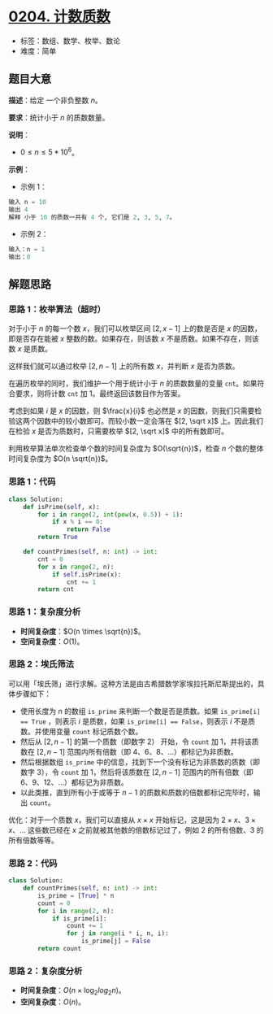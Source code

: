 # [0204. 计数质数](https://leetcode.cn/problems/count-primes/)

- 标签：数组、数学、枚举、数论
- 难度：简单

## 题目大意

**描述**：给定 一个非负整数 $n$。

**要求**：统计小于 $n$ 的质数数量。

**说明**：

- $0 \le n \le 5 * 10^6$。

**示例**：

- 示例 1：

```python
输入 n = 10
输出 4
解释 小于 10 的质数一共有 4 个, 它们是 2, 3, 5, 7。
```

- 示例 2：

```python
输入：n = 1
输出：0
```

## 解题思路

### 思路 1：枚举算法（超时）

对于小于 $n$ 的每一个数 $x$，我们可以枚举区间 $[2, x - 1]$ 上的数是否是 $x$ 的因数，即是否存在能被 $x$ 整数的数。如果存在，则该数 $x$ 不是质数。如果不存在，则该数 $x$ 是质数。

这样我们就可以通过枚举 $[2, n - 1]$ 上的所有数 $x$，并判断 $x$ 是否为质数。

在遍历枚举的同时，我们维护一个用于统计小于 $n$ 的质数数量的变量 `cnt`。如果符合要求，则将计数 `cnt` 加 $1$。最终返回该数目作为答案。

考虑到如果 $i$ 是 $x$ 的因数，则 $\frac{x}{i}$ 也必然是 $x$ 的因数，则我们只需要检验这两个因数中的较小数即可。而较小数一定会落在 $[2, \sqrt x]$ 上。因此我们在检验 $x$ 是否为质数时，只需要枚举 $[2, \sqrt x]$ 中的所有数即可。

利用枚举算法单次检查单个数的时间复杂度为 $O(\sqrt{n})$，检查 $n$ 个数的整体时间复杂度为 $O(n \sqrt{n})$。

### 思路 1：代码

```python
class Solution:
    def isPrime(self, x):
        for i in range(2, int(pow(x, 0.5)) + 1):
            if x % i == 0:
                return False
        return True

    def countPrimes(self, n: int) -> int:
        cnt = 0
        for x in range(2, n):
            if self.isPrime(x):
                cnt += 1
        return cnt
```

### 思路 1：复杂度分析

- **时间复杂度**：$O(n \times \sqrt{n})$。
- **空间复杂度**：$O(1)$。

### 思路 2：埃氏筛法

可以用「埃氏筛」进行求解。这种方法是由古希腊数学家埃拉托斯尼斯提出的，具体步骤如下：

- 使用长度为 $n$ 的数组 `is_prime` 来判断一个数是否是质数。如果 `is_prime[i] == True` ，则表示 $i$ 是质数，如果 `is_prime[i] == False`，则表示 $i$ 不是质数。并使用变量 `count` 标记质数个数。
- 然后从 $[2, n - 1]$ 的第一个质数（即数字 $2$） 开始，令 `count` 加 $1$，并将该质数在 $[2, n - 1]$ 范围内所有倍数（即 $4$、$6$、$8$、...）都标记为非质数。
- 然后根据数组 `is_prime` 中的信息，找到下一个没有标记为非质数的质数（即数字  $3$），令 `count` 加 $1$，然后将该质数在 $[2, n - 1]$ 范围内的所有倍数（即 $6$、$9$、$12$、…）都标记为非质数。
- 以此类推，直到所有小于或等于 $n - 1$ 的质数和质数的倍数都标记完毕时，输出 `count`。

优化：对于一个质数 $x$，我们可以直接从 $x \times x$ 开始标记，这是因为 $2 \times x$、$3 \times x$、… 这些数已经在 $x$ 之前就被其他数的倍数标记过了，例如 $2$ 的所有倍数、$3$ 的所有倍数等等。

### 思路 2：代码

```python
class Solution:
    def countPrimes(self, n: int) -> int:
        is_prime = [True] * n
        count = 0
        for i in range(2, n):
            if is_prime[i]:
                count += 1
                for j in range(i * i, n, i):
                    is_prime[j] = False
        return count
```

### 思路 2：复杂度分析

- **时间复杂度**：$O(n \times \log_2{log_2n})$。
- **空间复杂度**：$O(n)$。

